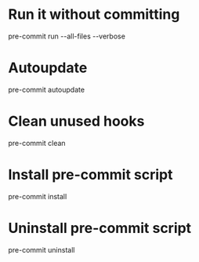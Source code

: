 # Run it without committing

pre-commit run --all-files --verbose

# Autoupdate

pre-commit autoupdate

# Clean unused hooks

pre-commit clean

# Install pre-commit script

pre-commit install

# Uninstall pre-commit script

pre-commit uninstall